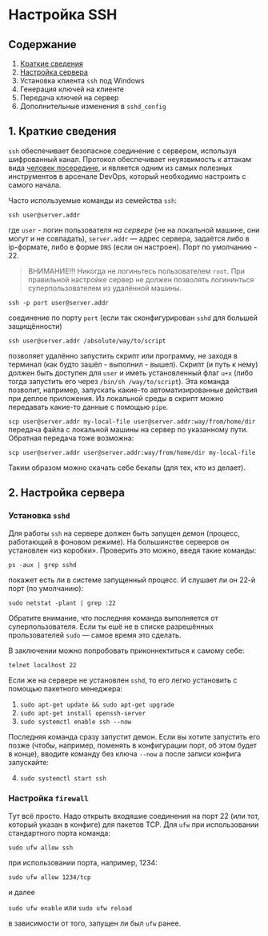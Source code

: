 Настройка SSH
=============

Содержание
----------
1. [Краткие сведения](#1.-Краткие-сведения)
2. [Настройка сервера](#2.-Настройка-сервера)
3. Установка клиента `ssh` под Windows
4. Генерация ключей на клиенте
5. Передача ключей на сервер
6. Дополнительные изменения в `sshd_config`
   

## 1. Краткие сведения

`ssh` обеспечивает безопасное соединение с сервером, используя шифрованный канал. Протокол обеспечивает неуязвимость к аттакам вида [человек посередине](https://ru.wikipedia.org/wiki/Человек_посередине), и является одним из самых полезных инструментов в арсенале DevOps, который необходимо настроить с самого начала.

Часто используемые команды из семейства `ssh`:

`ssh user@server.addr`

где `user` - логин пользователя _на сервере_ (не на локальной машине, они могут и не совпадать), `server.addr` — адрес сервера, задаётся либо в ip-формате, либо в форме `DNS` (если он настроен). Порт по умолчанию - 22.

>ВНИМАНИЕ!!! Никогда не логиньтесь пользователем `root`. При правильной настройке сервер не должен позволять логининться суперпользователем из удалённой машины.

`ssh -p port user@server.addr`

соединение по порту `port` (если так сконфигурирован `sshd` для большей защищённости)

`ssh user@server.addr /absolute/way/to/script`

позволяет удалённо запустить скрипт или программу, не заходя в терминал (как будто зашёл - выполнил - вышел). Скрипт (и путь к нему) должен быть доступен для `user` и иметь установленный флаг `u+x` (либо тогда запустить его через `/bin/sh /way/to/script`). Эта команда позволит, например, запускать какие-то автоматизированные действия при деплое приложения. Из локальной среды в скрипт можно передавать какие-то данные с помощью `pipe`.

`scp user@server.addr my-local-file user@server.addr:way/from/home/dir`
передача файла с локальной машины на сервер по указанному пути. Обратная передача тоже возможна:

`scp user@server.addr user@server.addr:way/from/home/dir my-local-file`

Таким образом можно скачать себе бекапы (для тех, кто из делает).

## 2. Настройка сервера

### Установка `sshd`
Для работы `ssh` на сервере должен быть запущен демон (процесс, работающий в фоновом режиме). На большинстве серверов он установлен «из коробки». Проверить это можно, введя такие команды:

`ps -aux | grep sshd`

покажет есть ли в системе запущенный процесс.
И слушает ли он 22-й порт (по умолчанию):

`sudo netstat -plant | grep :22`

Обратите внимание, что последняя команда выполняется от суперпользователя. Если ты ешё не в списке разрешённых прользователей `sudo` — самое время это сделать.

В заключении можно попробовать приконнектиться к самому себе:

`telnet localhost 22`

Если же на сервере не установлен `sshd`, то его легко установить с помощью пакетного менеджера:

1. `sudo apt-get update && sudo apt-get upgrade`
2. `sudo apt-get install openssh-server`
3. `sudo systemctl enable ssh --now`

 Последняя команда сразу запустит демон. Если вы хотите запустить его позже (чтобы, например, поменять в конфигурации порт, об этом будет в конце), вводите команду без ключа `--now` а после записи конфига запускайте:

 4. `sudo systemctl start ssh`

### Настройка `firewall`

Тут всё просто. Надо открыть входяшие соединения на порт 22 (или тот, который указан в конфиге) для пакетов TCP. Для `ufw` при использовании стандартного порта команда:

`sudo ufw allow ssh`

при использовании порта, например, 1234:

`sudo ufw allow 1234/tcp`

и далее 

`sudo ufw enable` или `sudo ufw reload`

в зависимости от того, запущен ли был `ufw` ранее.
